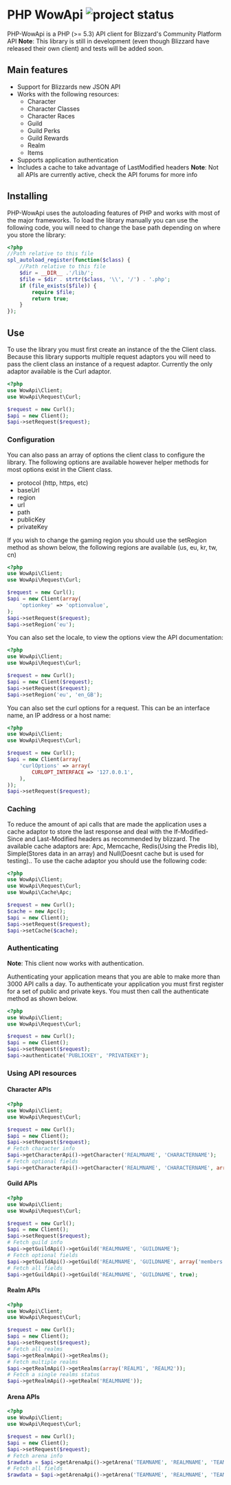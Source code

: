 # PHP WowApi ![project status](http://stillmaintained.com/dancannon/PHP-WowApi.png) #

PHP-WowApi is a PHP (>= 5.3) API client for Blizzard's Community Platform API
**Note**: This library is still in development (even though Blizzard have released their own client) and tests will be added soon.

## Main features ##

- Support for Blizzards new JSON API
- Works with the following resources:
    - Character
    - Character Classes
    - Character Races
    - Guild
    - Guild Perks
    - Guild Rewards
    - Realm
    - Items
- Supports application authentication
- Includes a cache to take advantage of LastModified headers
**Note**: Not all APIs are currently active, check the API forums for more info

## Installing ##

PHP-WowApi uses the autoloading features of PHP and works with most of the major frameworks. To load the library manually you can use the following code, you will need to change the base path depending on where you store the library:

``` php
<?php
//Path relative to this file
spl_autoload_register(function($class) {
    //Path relative to this file
    $dir = __DIR__ .'/lib/';
    $file = $dir . strtr($class, '\\', '/') . '.php';
    if (file_exists($file)) {
        require $file;
        return true;
    }
});
```

## Use ##

To use the library you must first create an instance of the the Client class. Because this library supports multiple request adaptors you will need to pass the client class an instance of a request adaptor. Currently the only adaptor available is the Curl adaptor.

``` php
<?php
use WowApi\Client;
use WowApi\Request\Curl;

$request = new Curl();
$api = new Client();
$api->setRequest($request);
```

### Configuration ###

You can also pass an array of options the client class to configure the library. The following options are available however helper methods for most options exist in the Client class.

- protocol (http, https, etc)
- baseUrl
- region
- url
- path
- publicKey
- privateKey

If you wish to change the gaming region you should use the setRegion method as shown below, the following regions are available (us, eu, kr, tw, cn)

``` php
<?php
use WowApi\Client;
use WowApi\Request\Curl;

$request = new Curl();
$api = new Client(array(
    'optionkey' => 'optionvalue',
);
$api->setRequest($request);
$api->setRegion('eu');
```

You can also set the locale, to view the options view the API documentation:

``` php
<?php
use WowApi\Client;
use WowApi\Request\Curl;

$request = new Curl();
$api = new Client($request);
$api->setRequest($request);
$api->setRegion('eu', 'en_GB');
```

You can also set the curl options for a request. This can be an interface name, an IP address or a host name:

``` php
<?php
use WowApi\Client;
use WowApi\Request\Curl;

$request = new Curl();
$api = new Client(array(
    'curlOptions' => array(
        CURLOPT_INTERFACE => '127.0.0.1',
    ),
));
$api->setRequest($request);
```

### Caching ###

To reduce the amount of api calls that are made the application uses a cache adaptor to store the last response and deal with the If-Modified-Since and Last-Modified headers as recommended by blizzard. The available cache adaptors are: Apc, Memcache, Redis(Using the Predis lib), Simple(Stores data in an array) and Null(Doesnt cache but is used for testing).. To use the cache adaptor you should use the following code:

``` php
<?php
use WowApi\Client;
use WowApi\Request\Curl;
use WowApi\Cache\Apc;

$request = new Curl();
$cache = new Apc();
$api = new Client();
$api->setRequest($request);
$api->setCache($cache);
```

### Authenticating ###

**Note**: This client now works with authentication.

Authenticating your application means that you are able to make more than 3000 API calls a day. To authenticate your application you must first register for a set of public and private keys. You must then call the authenticate method as shown below.

``` php
<?php
use WowApi\Client;
use WowApi\Request\Curl;

$request = new Curl();
$api = new Client();
$api->setRequest($request);
$api->authenticate('PUBLICKEY', 'PRIVATEKEY');
```

### Using API resources ###

#### Character APIs
``` php
<?php
use WowApi\Client;
use WowApi\Request\Curl;

$request = new Curl();
$api = new Client();
$api->setRequest($request);
# Fetch character info
$api->getCharacterApi()->getCharacter('REALMNAME', 'CHARACTERNAME');
# Fetch optional fields
$api->getCharacterApi()->getCharacter('REALMNAME', 'CHARACTERNAME', array('guild', 'stats'));
```

#### Guild APIs
``` php
<?php
use WowApi\Client;
use WowApi\Request\Curl;

$request = new Curl();
$api = new Client();
$api->setRequest($request);
# Fetch guild info
$api->getGuildApi()->getGuild('REALMNAME', 'GUILDNAME');
# Fetch optional fields
$api->getGuildApi()->getGuild('REALMNAME', 'GUILDNAME', array('members'));
# Fetch all fields
$api->getGuildApi()->getGuild('REALMNAME', 'GUILDNAME', true);
```

#### Realm APIs
``` php
<?php
use WowApi\Client;
use WowApi\Request\Curl;

$request = new Curl();
$api = new Client();
$api->setRequest($request);
# Fetch all realms
$api->getRealmApi()->getRealms();
# Fetch multiple realms
$api->getRealmApi()->getRealms(array('REALM1', 'REALM2'));
# Fetch a single realms status
$api->getRealmApi()->getRealm('REALMNAME'));
```

#### Arena APIs
``` php
<?php
use WowApi\Client;
use WowApi\Request\Curl;

$request = new Curl();
$api = new Client();
$api->setRequest($request);
# Fetch arena info
$rawdata = $api->getArenaApi()->getArena('TEAMNAME', 'REALMNAME', 'TEAMSIZE');
# Fetch all fields
$rawdata = $api->getArenaApi()->getArena('TEAMNAME', 'REALMNAME', 'TEAMSIZE', TRUE);
```
